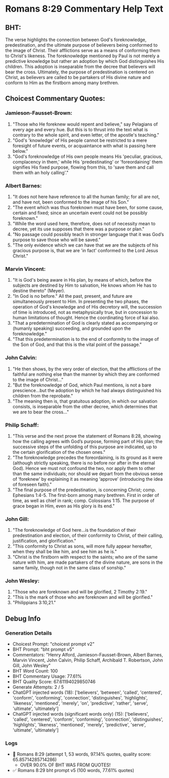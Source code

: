 # Romans 8:29 Commentary Help Text

## BHT:
The verse highlights the connection between God's foreknowledge, predestination, and the ultimate purpose of believers being conformed to the image of Christ. Their afflictions serve as a means of conforming them to Christ's likeness. The foreknowledge mentioned by Paul is not merely a predictive knowledge but rather an adoption by which God distinguishes His children. This adoption is inseparable from the decree that believers will bear the cross. Ultimately, the purpose of predestination is centered on Christ, as believers are called to be partakers of His divine nature and conform to Him as the firstborn among many brethren.

## Choicest Commentary Quotes:
### Jamieson-Fausset-Brown:
1. "Those who He foreknew would repent and believe," say Pelagians of every age and every hue. But this is to thrust into the text what is contrary to the whole spirit, and even letter, of the apostle's teaching."
2. "God's 'knowledge' of His people cannot be restricted to a mere foresight of future events, or acquaintance with what is passing here below."
3. "God's foreknowledge of His own people means His 'peculiar, gracious, complacency in them,' while His 'predestinating' or 'foreordaining' them signifies His fixed purpose, flowing from this, to 'save them and call them with an holy calling'."

### Albert Barnes:
1. "It does not here have reference to all the human family; for all are not, and have not, been conformed to the image of his Son."
2. "The event which was thus foreknown must have been, for some cause, certain and fixed; since an uncertain event could not be possibly foreknown."
3. "While the word used here, therefore, does not of necessity mean to decree, yet its use supposes that there was a purpose or plan."
4. "No passage could possibly teach in stronger language that it was God’s purpose to save those who will be saved."
5. "The only evidence which we can have that we are the subjects of his gracious purpose is, that we are 'in fact' conformed to the Lord Jesus Christ."

### Marvin Vincent:
1. "It is God's being aware in His plan, by means of which, before the subjects are destined by Him to salvation, He knows whom He has to destine thereto" (Meyer).
2. "In God is no before." All the past, present, and future are simultaneously present to Him. In presenting the two phases, the operation of God's knowledge and of His decretory will, the succession of time is introduced, not as metaphysically true, but in concession to human limitations of thought. Hence the coordinating force of kai also.
3. "That a predetermination of God is clearly stated as accompanying or (humanly speaking) succeeding, and grounded upon the foreknowledge."
4. "That this predetermination is to the end of conformity to the image of the Son of God, and that this is the vital point of the passage."

### John Calvin:
1. "He then shows, by the very order of election, that the afflictions of the faithful are nothing else than the manner by which they are conformed to the image of Christ..."
2. "But the foreknowledge of God, which Paul mentions, is not a bare prescience...but the adoption by which he had always distinguished his children from the reprobate."
3. "The meaning then is, that gratuitous adoption, in which our salvation consists, is inseparable from the other decree, which determines that we are to bear the cross..."

### Philip Schaff:
1. "This verse and the next prove the statement of Romans 8:28, showing how the calling agrees with God’s purpose, forming part of His plan; the successive steps of the unfolding of this purpose are indicated, up to the certain glorification of the chosen ones."
2. "The foreknowledge precedes the foreordaining, is its ground as it were (although strictly speaking, there is no  before nor  after in the eternal God). Hence we must not confound the two, nor apply them to other than the same individuals; nor should we depart from the obvious sense of ‘foreknew’ by explaining it as meaning ‘approve’ (introducing the idea of foreseen faith)."
3. "The final purpose of the predestination, is concerning Christ; comp. Ephesians 1:4-5. The first-born among many brethren. First in order of time, as well as chief in rank; comp. Colossians 1:15. The purpose of grace began in Him, even as His glory is its end."

### John Gill:
1. "The foreknowledge of God here...is the foundation of their predestination and election, of their conformity to Christ, of their calling, justification, and glorification."
2. "This conformity to Christ as sons, will more fully appear hereafter, when they shall be like him, and see him as he is."
3. "Christ is the firstborn with respect to the saints; who are of the same nature with him, are made partakers of the divine nature, are sons in the same family, though not in the same class of sonship."

### John Wesley:
1. "Those who are foreknown and will be glorified, 2 Timothy 2:19."
2. "This is the mark of those who are foreknown and will be glorified."
3. "Philippians 3:10,21."


## Debug Info
### Generation Details
- Choicest Prompt: "choicest prompt v2"
- BHT Prompt: "bht prompt v5"
- Commentators: "Henry Alford, Jamieson-Fausset-Brown, Albert Barnes, Marvin Vincent, John Calvin, Philip Schaff, Archibald T. Robertson, John Gill, John Wesley"
- BHT Word Count: 100
- BHT Commentary Usage: 77.61%
- BHT Quality Score: 67.61194029850746
- Generate Attempts: 2 / 5
- ChatGPT injected words (18):
	['believers', 'between', 'called', 'centered', 'conform', 'conforming', 'connection', 'distinguishes', 'highlights', 'likeness', 'mentioned', 'merely', 'on', 'predictive', 'rather', 'serve', 'ultimate', 'ultimately']
- ChatGPT injected words (significant words only) (15):
	['believers', 'called', 'centered', 'conform', 'conforming', 'connection', 'distinguishes', 'highlights', 'likeness', 'mentioned', 'merely', 'predictive', 'serve', 'ultimate', 'ultimately']

### Logs
- 🔄 Romans 8:29 (attempt 1, 53 words, 97.14% quotes, quality score: 65.85714285714286) 
	- OVER 90.0% OF BHT WAS FROM QUOTES!
- ✅ Romans 8:29 bht prompt v5 (100 words, 77.61% quotes)